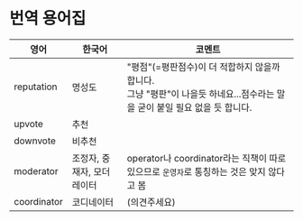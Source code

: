 # 번역 용어집

| 영어 | 한국어 | 코멘트 |
|------------- | ------------- | --------- |
| reputation | 명성도 | "평점"(=평판점수)이 더 적합하지 않을까 합니다. <br> 그냥 "평판"이 나을듯 하네요...점수라는 말을 굳이 붙일 필요 없을 듯 합니다. |
| upvote     | 추천   | |
| downvote   | 비추천 | |
| moderator  | 조정자, 중재자, 모더레이터 | operator나 coordinator라는 직책이 따로 있으므로 `운영자`로 통칭하는 것은 맞지 않다고 봄 |
| coordinator | 코디네이터 | (의견주세요) |

